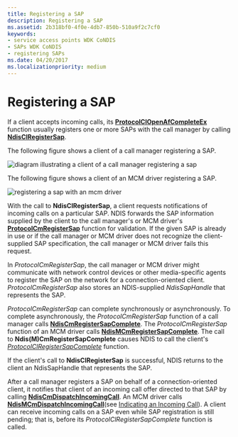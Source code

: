 ```yaml
---
title: Registering a SAP
description: Registering a SAP
ms.assetid: 2b318bf0-4f0e-4db7-850b-510a9f2c7cf0
keywords:
- service access points WDK CoNDIS
- SAPs WDK CoNDIS
- registering SAPs
ms.date: 04/20/2017
ms.localizationpriority: medium
---
```


# Registering a SAP





If a client accepts incoming calls, its [**ProtocolClOpenAfCompleteEx**](https://docs.microsoft.com/windows-hardware/drivers/ddi/content/ndis/nc-ndis-protocol_cl_open_af_complete_ex) function usually registers one or more SAPs with the call manager by calling [**NdisClRegisterSap**](https://docs.microsoft.com/windows-hardware/drivers/ddi/content/ndis/nf-ndis-ndisclregistersap).

The following figure shows a client of a call manager registering a SAP.

![diagram illustrating a client of a call manager registering a sap](images/cm-02.png)

The following figure shows a client of an MCM driver registering a SAP.

![registering a sap with an mcm driver](images/fig1-02.png)

With the call to **NdisClRegisterSap**, a client requests notifications of incoming calls on a particular SAP. NDIS forwards the SAP information supplied by the client to the call manager's or MCM driver's [**ProtocolCmRegisterSap**](https://docs.microsoft.com/windows-hardware/drivers/ddi/content/ndis/nc-ndis-protocol_cm_reg_sap) function for validation. If the given SAP is already in use or if the call manager or MCM driver does not recognize the client-supplied SAP specification, the call manager or MCM driver fails this request.

In *ProtocolCmRegisterSap*, the call manager or MCM driver might communicate with network control devices or other media-specific agents to register the SAP on the network for a connection-oriented client. *ProtocolCmRegisterSap* also stores an NDIS-supplied *NdisSapHandle* that represents the SAP.

*ProtocolCmRegisterSap* can complete synchronously or asynchronously. To complete asynchronously, the *ProtocolCmRegisterSap* function of a call manager calls [**NdisCmRegisterSapComplete**](https://docs.microsoft.com/windows-hardware/drivers/ddi/content/ndis/nf-ndis-ndiscmregistersapcomplete). The *ProtocolCmRegisterSap* function of an MCM driver calls [**NdisMCmRegisterSapComplete**](https://docs.microsoft.com/windows-hardware/drivers/ddi/content/ndis/nf-ndis-ndismcmregistersapcomplete). The call to **Ndis(M)CmRegisterSapComplete** causes NDIS to call the client's [*ProtocolClRegisterSapComplete*](https://docs.microsoft.com/windows-hardware/drivers/ddi/content/ndis/nc-ndis-protocol_cl_register_sap_complete) function.

If the client's call to **NdisClRegisterSap** is successful, NDIS returns to the client an NdisSapHandle that represents the SAP.

After a call manager registers a SAP on behalf of a connection-oriented client, it notifies that client of an incoming call offer directed to that SAP by calling [**NdisCmDispatchIncomingCall**](https://docs.microsoft.com/windows-hardware/drivers/ddi/content/ndis/nf-ndis-ndiscmdispatchincomingcall). An MCM driver calls [**NdisMCmDispatchIncomingCall**](https://docs.microsoft.com/windows-hardware/drivers/ddi/content/ndis/nf-ndis-ndismcmdispatchincomingcall)(see [Indicating an Incoming Call](indicating-an-incoming-call.md)). A client can receive incoming calls on a SAP even while SAP registration is still pending; that is, before its *ProtocolClRegisterSapComplete* function is called.

 

 





